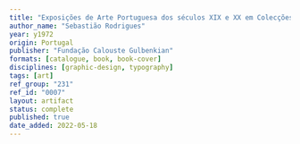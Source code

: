 ```yaml
---
title: "Exposições de Arte Portuguesa dos séculos XIX e XX em Colecções Particulares II"
author_name: "Sebastião Rodrigues"
year: y1972
origin: Portugal
publisher: "Fundação Calouste Gulbenkian"
formats: [catalogue, book, book-cover]
disciplines: [graphic-design, typography]
tags: [art]
ref_group: "231"
ref_id: "0007"
layout: artifact
status: complete
published: true
date_added: 2022-05-18
---
```

